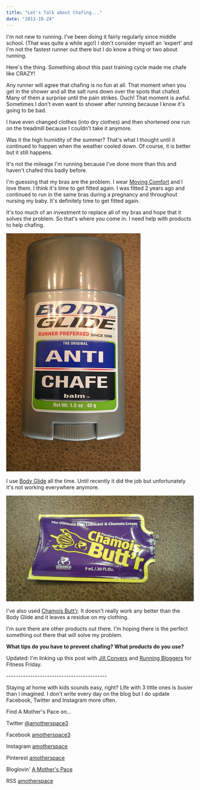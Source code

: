 ```yaml
---
title: "Let's Talk about Chafing..."
date: "2013-10-24"
---
```


I'm not new to running. I've been doing it fairly regularly since middle school. (That was quite a while ago!) I don't consider myself an 'expert' and I'm not the fastest runner out there but I do know a thing or two about running.   
  
Here's the thing. Something about this past training cycle made me chafe like CRAZY!   
  
Any runner will agree that chafing is no fun at all. That moment when you get in the shower and all the salt runs down over the spots that chafed. Many of them a surprise until the pain strikes. Ouch! That moment is awful. Sometimes I don't even want to shower after running because I know it's going to be bad.   
  
I have even changed clothes (into dry clothes) and then shortened one run on the treadmill because I couldn't take it anymore.  
  
Was it the high humidity of the summer? That's what I thought until it continued to happen when the weather cooled down. Of course, it is better but it still happens.   
  
It's not the mileage I'm running because I've done more than this and haven't chafed this badly before.  
  
I'm guessing that my bras are the problem. I wear [Moving Comfort](http://amzn.to/17cJm7f) and I love them. I think it's time to get fitted again. I was fitted 2 years ago and continued to run in the same bras during a pregnancy and throughout nursing my baby. It's definitely time to get fitted again.  
  
It's too much of an investment to replace all of my bras and hope that it solves the problem. So that's where you come in. I need help with products to help chafing.  
  
  

[![Let's Talk About Chafing | A Mother's Pace](images/IMAG2811.jpg "Let's Talk About Chafing | A Mother's Pace")](http://amotherspace.net/wp-content/uploads/2013/10/IMAG28111.jpg)

  
I use [Body Glide](http://amzn.to/1djJP9o) all the time. Until recently it did the job but unfortunately it's not working everywhere anymore.   
  
  

[![Let's Talk About Chafing | A Mother's Pace](images/IMAG2810.jpg "Let's Talk About Chafing | A Mother's Pace")](http://amotherspace.net/wp-content/uploads/2013/10/IMAG28101.jpg)

  
I've also used [Chamois Butt'r](http://amzn.to/1djLRGv). It doesn't really work any better than the Body Glide and it leaves a residue on my clothing.   
  
I'm sure there are other products out there. I'm hoping there is the perfect something out there that will solve my problem.   
  
  

**What tips do you have to prevent chafing? What products do you use?**

Updated: I'm linking up this post with [Jill Conyers](http://jillconyers.com/2013/10/michelle-bridges-12-week-body-transformation-the-emotional-toll-of-a-running-injury/) and [Running Bloggers](http://runningbloggers.com/) for Fitness Friday.

\------------------------------------------

  

Staying at home with kids sounds easy, right? Life with 3 little ones is busier than I imagined. I don't write every day on the blog but I do update Facebook, Twitter and Instagram more often.   
  
Find A Mother's Pace on...  
  
Twitter [@amotherspace3](https://twitter.com/amotherspace3)  
  
Facebook [amotherspace3](http://facebook.com/amotherspace3)  
  
Instagram [amotherspace](http://instagram.com/amotherspace)  
  
Pinterest [amotherspace](http://pinterest.com/amotherspace/)  
  
Bloglovin' [A Mother's Pace](http://www.bloglovin.com/en/blog/6680087)  
  
RSS [amotherspace](http://feeds.feedburner.com/amotherspace)
